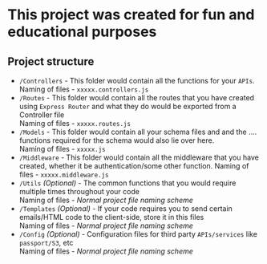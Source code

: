 # This project was created for fun and educational purposes


## Project structure
* `/Controllers` - This folder would contain all the functions for your `APIs`. Naming of files - `xxxxx.controllers.js`
* `/Routes` - This folder would contain all the routes that you have created using `Express Router` and what they do would be exported from a Controller file <br/>
 Naming of files - `xxxxx.routes.js`
* `/Models` - This folder would contain all your schema files and and the .... functions required for the schema would also lie over here. <br/>
 Naming of files - `xxxxx.js`
* `/Middleware` - This folder would contain all the middleware that you have created, whether it be authentication/some other function.
 Naming of files - `xxxxx.middleware.js`
* `/Utils` <i>(Optional)</i> - The common functions that you would require multiple times throughout your code
<br/> Naming of files - <i>Normal project file naming scheme</i>
* `/Templates` <i>(Optional)</i> - If your code requires you to send certain emails/HTML code to the client-side, store it in this files
<br/> Naming of files - <i>Normal project file naming scheme</i>
* `/Config` <i>(Optional)</i> - Configuration files for third party `APIs/services` like `passport/S3`, etc <br/>
Naming of files - <i>Normal project file naming scheme</i>
